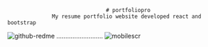                                    # portfoliopro
                  My resume portfolio website developed react and bootstrap

![github-redme](https://user-images.githubusercontent.com/63175218/201495111-74e1c5ed-12d9-4183-90d6-7f1450829a52.png) 
 ..........................                                           ![mobilescr](https://user-images.githubusercontent.com/63175218/201566889-a0e21c86-ca12-481a-9565-c6a48e67ced2.png)

                                  

